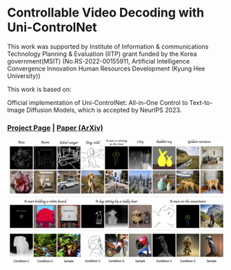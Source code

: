 # Controllable Video Decoding with Uni-ControlNet
This work was supported by Institute of Information & communications Technology Planning & Evaluation (IITP) grant funded by the Korea government(MSIT) (No.RS-2022-00155911, Artificial Intelligence Convergence Innovation Human Resources Development (Kyung Hee University))


This work is based on:

Official implementation of Uni-ControlNet: All-in-One Control to Text-to-Image Diffusion Models, which is accepted by NeurIPS 2023.

### [Project Page](https://shihaozhaozsh.github.io/unicontrolnet/) | [Paper (ArXiv)](https://arxiv.org/abs/2305.16322) 
<img width="800" alt="image" src="./figs/results.png">

